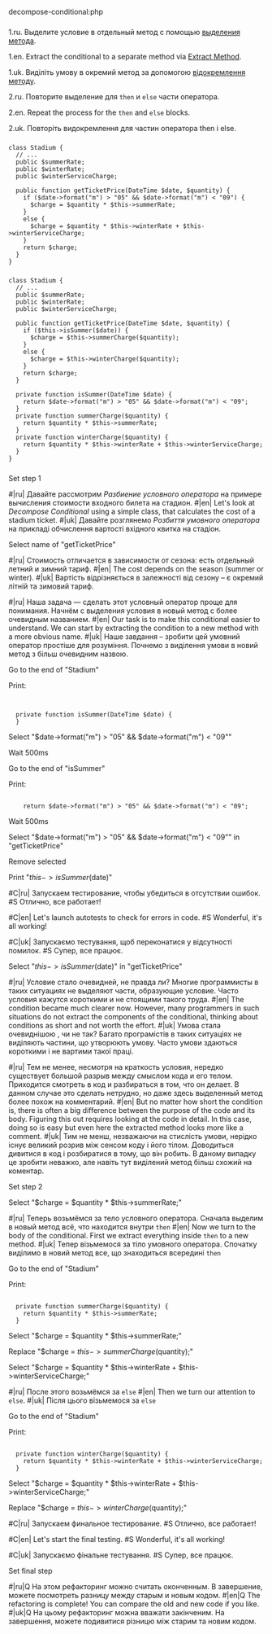 decompose-conditional:php

###

1.ru. Выделите условие в отдельный метод с помощью <a href="/extract-method">выделения метода</a>.

1.en. Extract the conditional to a separate method via <a href="/extract-method">Extract Method</a>.

1.uk. Виділіть умову в окремий метод за допомогою <a href="/extract-method">відокремлення методу</a>.

2.ru. Повторите выделение для <code>then</code> и <code>else</code> части оператора.

2.en. Repeat the process for the <code>then</code> and <code>else</code> blocks.

2.uk. Повторіть видокремлення для частин оператора then і else.



###

```
class Stadium {
  // ...
  public $summerRate;
  public $winterRate;
  public $winterServiceCharge;

  public function getTicketPrice(DateTime $date, $quantity) {
    if ($date->format("m") > "05" && $date->format("m") < "09") {
      $charge = $quantity * $this->summerRate;
    }
    else {
      $charge = $quantity * $this->winterRate + $this->winterServiceCharge;
    }
    return $charge;
  }
}
```

###

```
class Stadium {
  // ...
  public $summerRate;
  public $winterRate;
  public $winterServiceCharge;

  public function getTicketPrice(DateTime $date, $quantity) {
    if ($this->isSummer($date)) {
      $charge = $this->summerCharge($quantity);
    }
    else {
      $charge = $this->winterCharge($quantity);
    }
    return $charge;
  }

  private function isSummer(DateTime $date) {
    return $date->format("m") > "05" && $date->format("m") < "09";
  }
  private function summerCharge($quantity) {
    return $quantity * $this->summerRate;
  }
  private function winterCharge($quantity) {
    return $quantity * $this->winterRate + $this->winterServiceCharge;
  }
}
```

###

Set step 1

#|ru| Давайте рассмотрим <i>Разбиение условного оператора</i> на примере вычисления стоимости входного билета на стадион.
#|en| Let's look at <i>Decompose Conditional</i> using a simple class, that calculates the cost of a stadium ticket.
#|uk| Давайте розглянемо <i>Розбиття умовного оператора</i> на прикладі обчислення вартості вхідного квитка на стадіон.

Select name of "getTicketPrice"

#|ru| Стоимость отличается в зависимости от сезона: есть отдельный летний и зимний тариф.
#|en| The cost depends on the season (summer or winter).
#|uk| Вартість відрізняється в залежності від сезону – є окремий літній та зимовий тариф.

#|ru| Наша задача — сделать этот условный оператор проще для понимания. Начнём с выделения условия в новый метод с более очевидным названием.
#|en| Our task is to make this conditional easier to understand. We can start by extracting the condition to a new method with a more obvious name.
#|uk| Наше завдання – зробити цей умовний оператор простіше для розуміння. Почнемо з виділення умови в новий метод з більш очевидним назвою.

Go to the end of "Stadium"

Print:
```


  private function isSummer(DateTime $date) {
  }
```

Select "$date->format("m") > "05" && $date->format("m") < "09""

Wait 500ms

Go to the end of "isSummer"

Print:
```

    return $date->format("m") > "05" && $date->format("m") < "09";
```

Wait 500ms

Select "$date->format("m") > "05" && $date->format("m") < "09"" in "getTicketPrice"

Remove selected

Print "$this->isSummer($date)"


#C|ru| Запускаем тестирование, чтобы убедиться в отсутствии ошибок.
#S Отлично, все работает!

#C|en| Let's launch autotests to check for errors in code.
#S Wonderful, it's all working!

#C|uk| Запускаємо тестування, щоб переконатися у відсутності помилок.
#S Супер, все працює.

Select "$this->isSummer($date)" in "getTicketPrice"

#|ru| Условие стало очевидней, не правда ли? Многие программисты в таких ситуациях не выделяют части, образующие условие. Часто условия кажутся короткими и не стоящими такого труда.
#|en| The condition became much clearer now. However, many programmers in such situations do not extract the components of the conditional, thinking about conditions as short and not worth the effort.
#|uk| Умова стала очевиднішою , чи не так? Багато програмістів в таких ситуаціях не виділяють частини, що утворюють умову. Часто умови здаються короткими і не вартими такої праці.

#|ru| Тем не менее, несмотря на краткость условия, нередко существует большой разрыв между смыслом кода и его телом. Приходится смотреть в код и разбираться в том, что он делает. В данном случае это сделать нетрудно, но даже здесь выделенный метод более похож на комментарий.
#|en| But no matter how short the condition is, there is often a big difference between the purpose of the code and its body. Figuring this out requires looking at the code in detail. In this case, doing so is easy but even here the extracted method looks more like a comment.
#|uk| Тим не менш, незважаючи на стислість умови, нерідко існує великий розрив між сенсом коду і його тілом. Доводиться дивитися в код і розбиратися в тому, що він робить. В даному випадку це зробити неважко, але навіть тут виділений метод більш схожий на коментар.

Set step 2

Select "$charge = $quantity * $this->summerRate;"

#|ru| Теперь возьмёмся за тело условного оператора. Сначала выделим в новый метод всё, что находится внутри <code>then</code>
#|en| Now we turn to the body of the conditional. First we extract everything inside <code>then</code> to a new method.
#|uk| Тепер візьмемося за тіло умовного оператора. Спочатку виділимо в новий метод все, що знаходиться всередині <code>then</code>

Go to the end of "Stadium"

Print:
```

  private function summerCharge($quantity) {
    return $quantity * $this->summerRate;
  }
```

Select "$charge = $quantity * $this->summerRate;"

Replace "$charge = $this->summerCharge($quantity);"

Select "$charge = $quantity * $this->winterRate + $this->winterServiceCharge;"

#|ru| После этого возьмёмся за <code>else</code>
#|en| Then we turn our attention to <code>else</code>.
#|uk| Після цього візьмемося за <code>else</code>

Go to the end of "Stadium"

Print:
```

  private function winterCharge($quantity) {
    return $quantity * $this->winterRate + $this->winterServiceCharge;
  }
```

Select "$charge = $quantity * $this->winterRate + $this->winterServiceCharge;"

Replace "$charge = $this->winterCharge($quantity);"

#C|ru| Запускаем финальное тестирование.
#S Отлично, все работает!

#C|en| Let's start the final testing.
#S Wonderful, it's all working!

#C|uk| Запускаємо фінальне тестування.
#S Супер, все працює.

Set final step

#|ru|Q На этом рефакторинг можно считать оконченным. В завершение, можете посмотреть разницу между старым и новым кодом.
#|en|Q The refactoring is complete! You can compare the old and new code if you like.
#|uk|Q На цьому рефакторинг можна вважати закінченим. На завершення, можете подивитися різницю між старим та новим кодом.